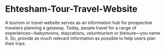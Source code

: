 # Ehtesham-Tour-Travel-Website
A tourism or travel website serves as an information hub for prospective travelers planning a getaway. Today, people travel for a range of experiences—babymoons, staycations, voluntourism or bleisure—you name it. So, provide as much relevant information as possible to help users plan their trips.
